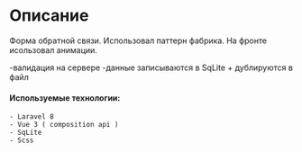 
# Описание
Форма обратной связи.
Использовал паттерн фабрика.
На фронте исользовал анимации.


-валидация на сервере
-данные записываются в SqLite + дублируются в файл




#### Используемые технологии:
```
- Laravel 8
- Vue 3 ( composition api )
- SqLite
- Scss
```